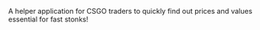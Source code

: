 A helper application for CSGO traders to quickly find out prices and values essential for fast stonks!
